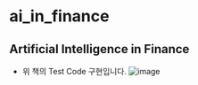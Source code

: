# ai_in_finance

## Artificial Intelligence in Finance
- 위 책의 Test Code 구현입니다.
![image](https://user-images.githubusercontent.com/44192730/224911861-d32f9f72-3a9e-48c6-a3dd-87ae1f03c4d6.png)
